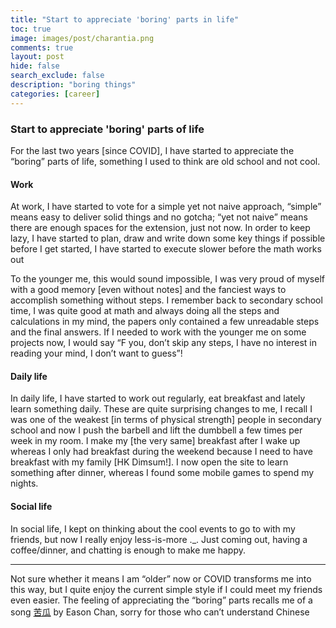 ```yaml
---
title: "Start to appreciate 'boring' parts in life"
toc: true
image: images/post/charantia.png
comments: true
layout: post
hide: false
search_exclude: false
description: "boring things"
categories: [career]
---
```

### Start to appreciate 'boring' parts of life

For the last two years [since COVID], I have started to appreciate the “boring” parts of life, something I used to think are old school and not cool.

#### Work
At work, I have started to vote for a simple yet not naive approach, “simple” means easy to deliver solid things and no gotcha; “yet not naive” means there are enough spaces for the extension, just not now. In order to keep lazy, I have started to plan, draw and write down some key things if possible before I get started, I have started to execute slower before the math works out

To the younger me, this would sound impossible, I was very proud of myself with a good memory [even without notes] and the fanciest ways to accomplish something without steps. I remember back to secondary school time, I was quite good at math and always doing all the steps and calculations in my mind, the papers only contained a few unreadable steps and the final answers. If I needed to work with the younger me on some projects now, I would say “F you, don’t skip any steps, I have no interest in reading your mind, I don’t want to guess”!

#### Daily life
In daily life, I have started to work out regularly, eat breakfast and lately learn something daily. These are quite surprising changes to me, I recall I was one of the weakest [in terms of physical strength] people in secondary school and now I push the barbell and lift the dumbbell a few times per week in my room. I make my [the very same] breakfast after I wake up whereas I only had breakfast during the weekend because I need to have breakfast with my family [HK Dimsum!]. I now open the site to learn something after dinner, whereas I found some mobile games to spend my nights.

#### Social life
In social life, I kept on thinking about the cool events to go to with my friends, but now I really enjoy less-is-more ._. Just coming out, having a coffee/dinner, and chatting is enough to make me happy.

----
Not sure whether it means I am “older” now or COVID transforms me into this way, but I quite enjoy the current simple style if I could meet my friends even easier. The feeling of appreciating the “boring” parts recalls me of a song [苦瓜](https://www.youtube.com/watch?v=UdWlBBqiC7I) by Eason Chan, sorry for those who can’t understand Chinese
